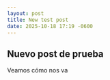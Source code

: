 ```yaml
---
layout: post
title: New test post
date: 2025-10-18 17:19 -0600
---
```


## Nuevo post de prueba

Veamos cómo nos va